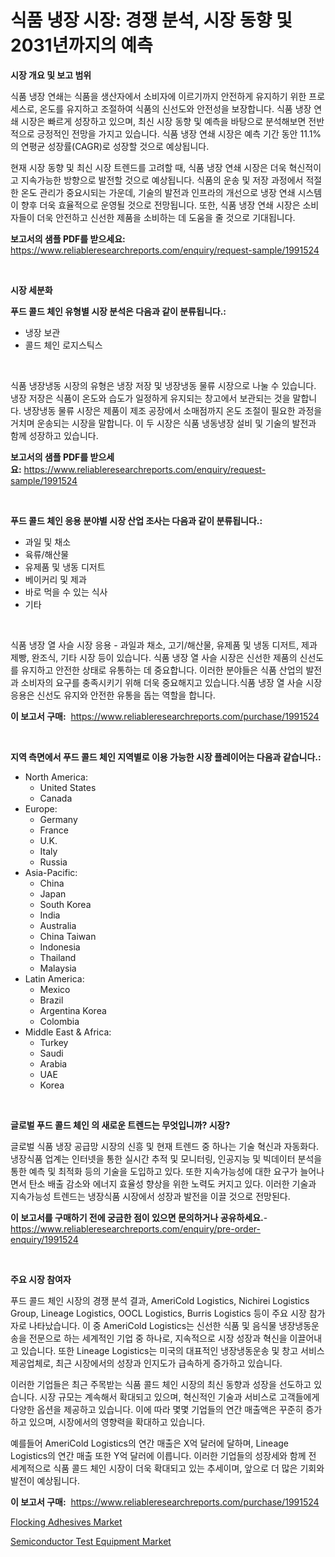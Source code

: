<p><h1>식품 냉장 시장: 경쟁 분석, 시장 동향 및 2031년까지의 예측</h1></p><p><strong>시장 개요 및 보고 범위</strong></p>
<p><p>식품 냉장 연쇄는 식품을 생산자에서 소비자에 이르기까지 안전하게 유지하기 위한 프로세스로, 온도를 유지하고 조절하여 식품의 신선도와 안전성을 보장합니다. 식품 냉장 연쇄 시장은 빠르게 성장하고 있으며, 최신 시장 동향 및 예측을 바탕으로 분석해보면 전반적으로 긍정적인 전망을 가지고 있습니다. 식품 냉장 연쇄 시장은 예측 기간 동안 11.1%의 연평균 성장률(CAGR)로 성장할 것으로 예상됩니다.</p><p>현재 시장 동향 및 최신 시장 트렌드를 고려할 때, 식품 냉장 연쇄 시장은 더욱 혁신적이고 지속가능한 방향으로 발전할 것으로 예상됩니다. 식품의 운송 및 저장 과정에서 적절한 온도 관리가 중요시되는 가운데, 기술의 발전과 인프라의 개선으로 냉장 연쇄 시스템이 향후 더욱 효율적으로 운영될 것으로 전망됩니다. 또한, 식품 냉장 연쇄 시장은 소비자들이 더욱 안전하고 신선한 제품을 소비하는 데 도움을 줄 것으로 기대됩니다.</p></p>
<p><strong>보고서의 샘플 PDF를 받으세요:</strong> <a href="https://www.reliableresearchreports.com/enquiry/request-sample/1991524">https://www.reliableresearchreports.com/enquiry/request-sample/1991524</a></p>
<p>&nbsp;</p>
<p><strong>시장 세분화</strong></p>
<p><strong>푸드 콜드 체인 유형별 시장 분석은 다음과 같이 분류됩니다.:</strong></p>
<p><ul><li>냉장 보관</li><li>콜드 체인 로지스틱스</li></ul></p>
<p>&nbsp;</p>
<p><p>식품 냉장냉동 시장의 유형은 냉장 저장 및 냉장냉동 물류 시장으로 나눌 수 있습니다. 냉장 저장은 식품이 온도와 습도가 일정하게 유지되는 창고에서 보관되는 것을 말합니다. 냉장냉동 물류 시장은 제품이 제조 공장에서 소매점까지 온도 조절이 필요한 과정을 거치며 운송되는 시장을 말합니다. 이 두 시장은 식품 냉동냉장 설비 및 기술의 발전과 함께 성장하고 있습니다.</p></p>
<p><strong>보고서의 샘플 PDF를 받으세요:</strong>&nbsp;<a href="https://www.reliableresearchreports.com/enquiry/request-sample/1991524">https://www.reliableresearchreports.com/enquiry/request-sample/1991524</a></p>
<p>&nbsp;</p>
<p><strong> 푸드 콜드 체인 응용 분야별 시장 산업 조사는 다음과 같이 분류됩니다.:</strong></p>
<p><ul><li>과일 및 채소</li><li>육류/해산물</li><li>유제품 및 냉동 디저트</li><li>베이커리 및 제과</li><li>바로 먹을 수 있는 식사</li><li>기타</li></ul></p>
<p>&nbsp;</p>
<p><p>식품 냉장 열 사슬 시장 응용 - 과일과 채소, 고기/해산물, 유제품 및 냉동 디저트, 제과 제빵, 완조식, 기타 시장 등이 있습니다. 식품 냉장 열 사슬 시장은 신선한 제품의 신선도를 유지하고 안전한 상태로 유통하는 데 중요합니다. 이러한 분야들은 식품 산업의 발전과 소비자의 요구를 충족시키기 위해 더욱 중요해지고 있습니다.식품 냉장 열 사슬 시장 응용은 신선도 유지와 안전한 유통을 돕는 역할을 합니다.</p></p>
<p><strong>이 보고서 구매:</strong>&nbsp; <a href="https://www.reliableresearchreports.com/purchase/1991524">https://www.reliableresearchreports.com/purchase/1991524</a></p>
<p>&nbsp;</p>
<p><strong>지역 측면에서 푸드 콜드 체인 지역별로 이용 가능한 시장 플레이어는 다음과 같습니다.:</strong></p>
<p><ul>
    <li>
        North America:
        <ul>
            <li>United States</li>
            <li>Canada</li>
        </ul>
    </li>
    <li>
        Europe:
        <ul>
            <li>Germany</li>
            <li>France</li>
            <li>U.K.</li>
            <li>Italy</li>
            <li>Russia</li>
        </ul>
    </li>
    <li>
        Asia-Pacific:
        <ul>
            <li>China</li>
            <li>Japan</li>
            <li>South Korea</li>
            <li>India</li>
            <li>Australia</li>
            <li>China Taiwan</li>
            <li>Indonesia</li>
            <li>Thailand</li>
            <li>Malaysia</li>
        </ul>
    </li>
    <li>
        Latin America:
        <ul>
            <li>Mexico</li>
            <li>Brazil</li>
            <li>Argentina Korea</li>
            <li>Colombia</li>
        </ul>
    </li>
    <li>
        Middle East & Africa:
        <ul>
            <li>Turkey</li>
            <li>Saudi</li>
            <li>Arabia</li>
            <li>UAE</li>
            <li>Korea</li>
        </ul>
    </li>
    </ul></p>
<p>&nbsp;</p>
<p><strong>글로벌 푸드 콜드 체인 의 새로운 트렌드는 무엇입니까? 시장?</strong></p>
<p><p>글로벌 식품 냉장 공급망 시장의 신흥 및 현재 트렌드 중 하나는 기술 혁신과 자동화다. 냉장식품 업계는 인터넷을 통한 실시간 추적 및 모니터링, 인공지능 및 빅데이터 분석을 통한 예측 및 최적화 등의 기술을 도입하고 있다. 또한 지속가능성에 대한 요구가 늘어나면서 탄소 배출 감소와 에너지 효율성 향상을 위한 노력도 커지고 있다. 이러한 기술과 지속가능성 트렌드는 냉장식품 시장에서 성장과 발전을 이끌 것으로 전망된다.</p></p>
<p><strong>이 보고서를 구매하기 전에 궁금한 점이 있으면 문의하거나 공유하세요.</strong>- <a href="https://www.reliableresearchreports.com/enquiry/pre-order-enquiry/1991524">https://www.reliableresearchreports.com/enquiry/pre-order-enquiry/1991524</a></p>
<p>&nbsp;</p>
<p><strong>주요 시장 참여자</strong></p>
<p><p>푸드 콜드 체인 시장의 경쟁 분석 결과, AmeriCold Logistics, Nichirei Logistics Group, Lineage Logistics, OOCL Logistics, Burris Logistics 등이 주요 시장 참가자로 나타났습니다. 이 중 AmeriCold Logistics는 신선한 식품 및 음식물 냉장냉동운송을 전문으로 하는 세계적인 기업 중 하나로, 지속적으로 시장 성장과 혁신을 이끌어내고 있습니다. 또한 Lineage Logistics는 미국의 대표적인 냉장냉동운송 및 창고 서비스 제공업체로, 최근 시장에서의 성장과 인지도가 급속하게 증가하고 있습니다.</p><p>이러한 기업들은 최근 주목받는 식품 콜드 체인 시장의 최신 동향과 성장을 선도하고 있습니다. 시장 규모는 계속해서 확대되고 있으며, 혁신적인 기술과 서비스로 고객들에게 다양한 옵션을 제공하고 있습니다. 이에 따라 몇몇 기업들의 연간 매출액은 꾸준히 증가하고 있으며, 시장에서의 영향력을 확대하고 있습니다.</p><p>예를들어 AmeriCold Logistics의 연간 매출은 X억 달러에 달하며, Lineage Logistics의 연간 매출 또한 Y억 달러에 이릅니다. 이러한 기업들의 성장세와 함께 전 세계적으로 식품 콜드 체인 시장이 더욱 확대되고 있는 추세이며, 앞으로 더 많은 기회와 발전이 예상됩니다.</p></p>
<p><strong>이 보고서 구매:</strong>&nbsp;&nbsp;<a href="https://www.reliableresearchreports.com/purchase/1991524">https://www.reliableresearchreports.com/purchase/1991524</a></p>
<p><p><a href="https://simplistic-meeting-7ee.notion.site/Flocking-Adhesives-Market-Share-Market-New-Trends-Analysis-Report-By-Type-By-Application-By-End--b3ed5359499243eeb6c7c61b05bffcf6">Flocking Adhesives Market</a></p><p><a href="https://view.publitas.com/reportprime-1/semiconductor-test-equipment-market-insights-market-players-and-forecast-till-2031/">Semiconductor Test Equipment Market</a></p></p>

